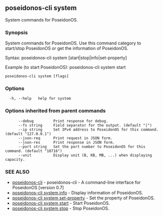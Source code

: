## poseidonos-cli system

System commands for PoseidonOS.

### Synopsis


System commands for PoseidonOS. Use this command category to start/stop
PoseidonOS or get the information of PoseidonOS.

Syntax: 
  poseidonos-cli system [start|stop|info|set-property]

Example (to start PoseidonOS):
  poseidonos-cli system start
	  

```
poseidonos-cli system [flags]
```

### Options

```
  -h, --help   help for system
```

### Options inherited from parent commands

```
      --debug         Print response for debug.
      --fs string     Field separator for the output. (default "|")
      --ip string     Set IPv4 address to PoseidonOS for this command. (default "127.0.0.1")
      --json-req      Print request in JSON form.
      --json-res      Print response in JSON form.
      --port string   Set the port number to PoseidonOS for this command. (default "18716")
      --unit          Display unit (B, KB, MB, ...) when displaying capacity.
```

### SEE ALSO

* [poseidonos-cli](poseidonos-cli.md)	 - poseidonos-cli - A command-line interface for PoseidonOS [version 0.7]
* [poseidonos-cli system info](poseidonos-cli_system_info.md)	 - Display information of PoseidonOS.
* [poseidonos-cli system set-property](poseidonos-cli_system_set-property.md)	 - Set the property of PoseidonOS.
* [poseidonos-cli system start](poseidonos-cli_system_start.md)	 - Start PoseidonOS.
* [poseidonos-cli system stop](poseidonos-cli_system_stop.md)	 - Stop PoseidonOS.


